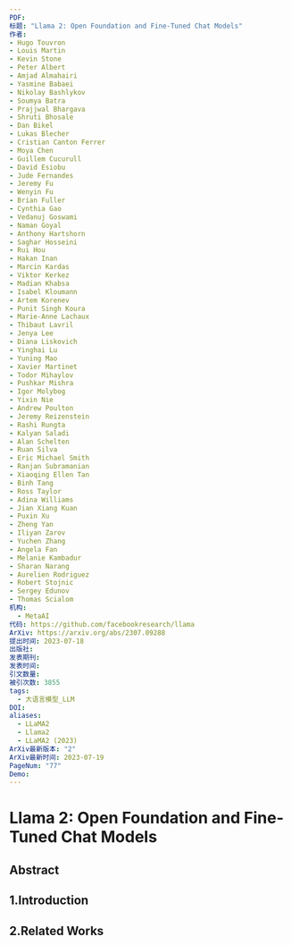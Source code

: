 ```yaml
---
PDF: 
标题: "Llama 2: Open Foundation and Fine-Tuned Chat Models"
作者: 
- Hugo Touvron
- Louis Martin
- Kevin Stone
- Peter Albert
- Amjad Almahairi
- Yasmine Babaei
- Nikolay Bashlykov
- Soumya Batra
- Prajjwal Bhargava
- Shruti Bhosale
- Dan Bikel
- Lukas Blecher
- Cristian Canton Ferrer
- Moya Chen
- Guillem Cucurull
- David Esiobu
- Jude Fernandes
- Jeremy Fu
- Wenyin Fu
- Brian Fuller
- Cynthia Gao
- Vedanuj Goswami
- Naman Goyal
- Anthony Hartshorn
- Saghar Hosseini
- Rui Hou
- Hakan Inan
- Marcin Kardas
- Viktor Kerkez
- Madian Khabsa
- Isabel Kloumann
- Artem Korenev
- Punit Singh Koura
- Marie-Anne Lachaux
- Thibaut Lavril
- Jenya Lee
- Diana Liskovich
- Yinghai Lu
- Yuning Mao
- Xavier Martinet
- Todor Mihaylov
- Pushkar Mishra
- Igor Molybog
- Yixin Nie
- Andrew Poulton
- Jeremy Reizenstein
- Rashi Rungta
- Kalyan Saladi
- Alan Schelten
- Ruan Silva
- Eric Michael Smith
- Ranjan Subramanian
- Xiaoqing Ellen Tan
- Binh Tang
- Ross Taylor
- Adina Williams
- Jian Xiang Kuan
- Puxin Xu
- Zheng Yan
- Iliyan Zarov
- Yuchen Zhang
- Angela Fan
- Melanie Kambadur
- Sharan Narang
- Aurelien Rodriguez
- Robert Stojnic
- Sergey Edunov
- Thomas Scialom
机构:
  - MetaAI
代码: https://github.com/facebookresearch/llama
ArXiv: https://arxiv.org/abs/2307.09288
提出时间: 2023-07-18
出版社: 
发表期刊: 
发表时间: 
引文数量: 
被引次数: 3855
tags:
  - 大语言模型_LLM
DOI: 
aliases:
  - LLaMA2
  - Llama2
  - LLaMA2 (2023)
ArXiv最新版本: "2"
ArXiv最新时间: 2023-07-19
PageNum: "77"
Demo:
---
```

# Llama 2: Open Foundation and Fine-Tuned Chat Models

## Abstract

## 1.Introduction

## 2.Related Works
